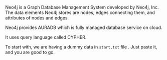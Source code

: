 Neo4j is a Graph Database Management System developed by Neo4j, Inc. The data elements Neo4j stores are nodes, edges connecting them, and attributes of nodes and edges.



Neo4j provides AURADB which is fully managed database service on cloud.



It uses query language called CYPHER.



To start with, we are having a dummy data in `start.txt` file . Just paste it, and you are good to go.